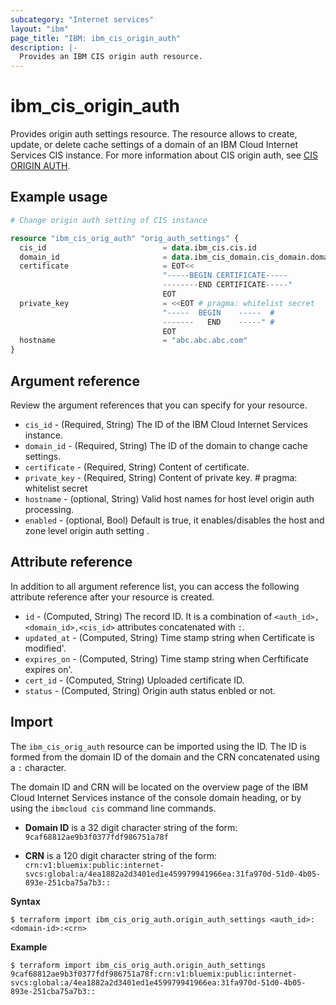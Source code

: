 ```yaml
---
subcategory: "Internet services"
layout: "ibm"
page_title: "IBM: ibm_cis_origin_auth"
description: |-
  Provides an IBM CIS origin auth resource.
---
```


# ibm_cis_origin_auth
 Provides origin auth settings resource. The resource allows to create, update, or delete cache settings of a domain of an IBM Cloud Internet Services CIS instance. For more information about CIS origin auth, see [CIS ORIGIN AUTH](https://cloud.ibm.com/docs/cis?topic=cis-cli-plugin-cis-cli#authenticated-origin-pull).

## Example usage

```terraform
# Change origin auth setting of CIS instance

resource "ibm_cis_orig_auth" "orig_auth_settings" {
  cis_id                          = data.ibm_cis.cis.id
  domain_id                       = data.ibm_cis_domain.cis_domain.domain_id
  certificate                     = EOT<<
                                  "-----BEGIN CERTIFICATE----- 
                                  --------END CERTIFICATE-----"
                                  EOT
  private_key                     = <<EOT # pragma: whitelist secret
                                  "-----  BEGIN    -----  # 
                                  -------   END    -----" # 
                                  EOT
  hostname                        = "abc.abc.abc.com"
}
```

## Argument reference

Review the argument references that you can specify for your resource. 

- `cis_id`                  - (Required, String) The ID of the IBM Cloud Internet Services instance.
- `domain_id`               - (Required, String) The ID of the domain to change cache settings.
- `certificate`             - (Required, String) Content of certificate.
- `private_key`             - (Required, String) Content of private key. # pragma: whitelist secret
- `hostname`                - (optional, String) Valid host names for host level origin auth processing.
- `enabled`                 - (optional, Bool)   Default is true, it enables/disables the host and zone level origin auth setting .


## Attribute reference
In addition to all argument reference list, you can access the following attribute reference after your resource is created.

- `id`           - (Computed, String) The record ID. It is a combination of `<auth_id>,<domain_id>,<cis_id>` attributes concatenated with `:`.
- `updated_at`   - (Computed, String) Time stamp string when Certificate is modified'.
- `expires_on`   - (Computed, String) Time stamp string when Cerftificate expires on'.
- `cert_id`      - (Computed, String) Uploaded certificate ID.
- `status`       - (Computed, String) Origin auth status enbled or not.


## Import
The `ibm_cis_orig_auth` resource can be imported using the ID. The ID is formed from the domain ID of the domain and the CRN concatenated  using a `:` character.

The domain ID and CRN will be located on the overview page of the IBM Cloud Internet Services instance of the console domain heading, or by using the `ibmcloud cis` command line commands.

- **Domain ID** is a 32 digit character string of the form: `9caf68812ae9b3f0377fdf986751a78f`

- **CRN** is a 120 digit character string of the form: `crn:v1:bluemix:public:internet-svcs:global:a/4ea1882a2d3401ed1e459979941966ea:31fa970d-51d0-4b05-893e-251cba75a7b3::`

**Syntax**

```
$ terraform import ibm_cis_orig_auth.origin_auth_settings <auth_id>:<domain-id>:<crn>
```

**Example**

```
$ terraform import ibm_cis_orig_auth.origin_auth_settings 9caf68812ae9b3f0377fdf986751a78f:crn:v1:bluemix:public:internet-svcs:global:a/4ea1882a2d3401ed1e459979941966ea:31fa970d-51d0-4b05-893e-251cba75a7b3::
```

